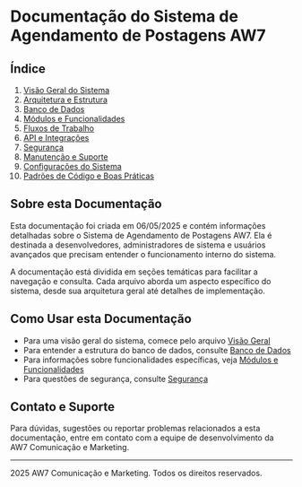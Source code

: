 # Documentação do Sistema de Agendamento de Postagens AW7

## Índice

1. [Visão Geral do Sistema](./01-visao-geral.md)
2. [Arquitetura e Estrutura](./02-arquitetura.md)
3. [Banco de Dados](./03-banco-de-dados.md)
4. [Módulos e Funcionalidades](./04-modulos.md)
5. [Fluxos de Trabalho](./05-fluxos.md)
6. [API e Integrações](./06-api.md)
7. [Segurança](./07-seguranca.md)
8. [Manutenção e Suporte](./08-manutencao.md)
9. [Configurações do Sistema](./09-configuracoes-sistema.md)
10. [Padrões de Código e Boas Práticas](./10-padroes-codigo.md)

## Sobre esta Documentação

Esta documentação foi criada em 06/05/2025 e contém informações detalhadas sobre o Sistema de Agendamento de Postagens AW7. Ela é destinada a desenvolvedores, administradores de sistema e usuários avançados que precisam entender o funcionamento interno do sistema.

A documentação está dividida em seções temáticas para facilitar a navegação e consulta. Cada arquivo aborda um aspecto específico do sistema, desde sua arquitetura geral até detalhes de implementação.

## Como Usar esta Documentação

- Para uma visão geral do sistema, comece pelo arquivo [Visão Geral](./01-visao-geral.md)
- Para entender a estrutura do banco de dados, consulte [Banco de Dados](./03-banco-de-dados.md)
- Para informações sobre funcionalidades específicas, veja [Módulos e Funcionalidades](./04-modulos.md)
- Para questões de segurança, consulte [Segurança](./07-seguranca.md)

## Contato e Suporte

Para dúvidas, sugestões ou reportar problemas relacionados a esta documentação, entre em contato com a equipe de desenvolvimento da AW7 Comunicação e Marketing.

---

 2025 AW7 Comunicação e Marketing. Todos os direitos reservados.
